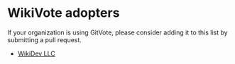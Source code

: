 # WikiVote adopters

If your organization is using GitVote, please consider adding it to this list by submitting a pull request.

- [WikiDev LLC](https://github.com/WikiDevLLC)
